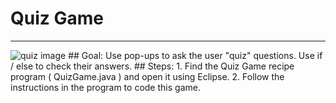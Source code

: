 
# Quiz Game
  <hr/>
  <img alt="quiz image" src="./quiz.png"/>
## Goal:
   Use pop-ups to ask the user "quiz" questions. Use if / else to check their answers.
## Steps:
1. Find the Quiz Game recipe program ( QuizGame.java ) and open it using Eclipse.
2. Follow the instructions in the program to code this game.
  
 

